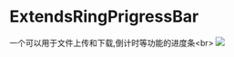 # ExtendsRingPrigressBar
一个可以用于文件上传和下载,倒计时等功能的进度条\<br> 
![](https://github.com/yanjiabin/ExtendsRingPrigressBar/blob/master/pic/gif.gif)
